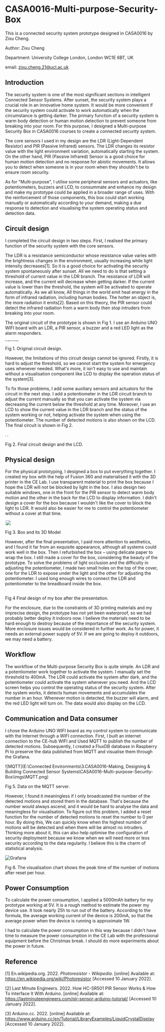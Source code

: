 # CASA0016-Multi-purpose-Security-Box
This is a connected security system prototype designed in CASA0016 by Zixu Cheng.

Author: Zixu Cheng

Department: University College London, London WC1E 6BT, UK

email: zixu.cheng.21@ucl.ac.uk

## Introduction

The security system is one of the most significant sections in intelligent Connected Sensor Systems. After sunset, the security system plays a crucial role in an innovative home system. It would be more convenient if the security system could activate to work automatically when the circumstance is getting darker. The primary function of a security system is warm body detection or human motion detection to prevent someone from breaking into your room. For this purpose, I designed a Multi-purpose Security Box in CASA0016 courses to create a connected security system.

The core sensors I used in my design are the LDR (Light-Dependent Resistor) and PIR (Passive Infrared) sensors. The LDR changes its resistor value with the light environment variation, automatically starting the system. On the other hand, PIR (Passive Infrared) Sensor is a good choice for human motion detection and no response for abiotic movements. It allows you to detect when someone is in your room when they shouldn't be to ensure room security.

As for "Multi-purpose", I utilise some peripheral sensors and actuators, like potentiometers, buzzers and LCD, to consummate and enhance my design and make my prototype could be applied in a broader range of uses. With the reinforcement of those components, this box could start working manually or automatically according to your demand, making a due response to detection and visualising the system operating status and detection data.

## Circuit design

I completed the circuit design in two steps. First, I realised the primary function of the security system with the core sensors. 

The LDR is a resistance semiconductor whose resistance value varies with the brightness changes in the environment, usually increasing while light intensity decreases[1]. So it is a good choice for activating the security system spontaneously after sunset. All we need to do is that setting a threshold of current value in the LDR branch. The resistance of LDR will increase, and the current will decrease when getting darker. If the current value is lower than the threshold, the system will be activated to operate automatically. As we all know, All things in the world emit heat energy in the form of infrared radiation, including human bodies. The hotter an object is, the more radiation it emits[2]. Based on this theory, the PIR sensor could detect the infrared radiation from a warm body then stop intruders from breaking into your room.

The original circuit of the prototype is shown in Fig 1. I use an Arduino UNO WIFI board with an LDR, a PIR sensor, a buzzer and a red LED light as the alarm responders.

<img src=".\imgs\Original circuit.png" alt="Original circuit design" style="zoom:27%;" />

Fig 1. Original circuit design.

However, the limitations of this circuit design cannot be ignored. Firstly, it is hard to adjust the threshold, so we cannot start the system for emergency uses whenever needed. What's more, it isn't easy to use and maintain without a visualisation component like LCD to display the operation status of the system[3].

To fix those problems, I add some auxiliary sensors and actuators for the circuit in the next step. I add a potentiometer in the LDR circuit branch to adjust the current manually so that you can activate the system via decreasing the current below the threshold at any time. Moreover, I use an LCD to show the current value in the LDR branch and the status of the system working or not, helping activate the system when using the potentiometer. The number of detected motions is also shown on the LCD. The final circuit is shown in Fig 2.

<img src=".\imgs\Final circuit.png" style="zoom:20%;" /> <img src=".\imgs\LCD.jpg" style="zoom:20%;" />

Fig 2. Final circuit design and the LCD.

## Physical design

For the physical prototyping, I designed a box to put everything together. I created my box with the help of Fusion 360 and materialised it with the 3D printer in the CE Lab. I use transparent material to print the box because I hope the LDR will not be blocked by light in the box. I also design two suitable windows, one in the front for the PIR sensor to detect warm body motion and the other in the back for the LCD to display information. I didn't design a cover for the box because I wouldn't like the cover to block the light to LDR. It would also be easier for me to control the potentiometer without a cover at that time.

<img src=".\imgs\original box.jpg" style="zoom:10%;" /><img src=".\imgs\3D model.gif" style="zoom:100%;" />

Fig 3. Box and its 3D Model

However, after the final presentation, I paid more attention to aesthetics, and I found it far from an exquisite appearance, although all systems could work well in the box. Then I refurbished the box – using delicate paper to wrap the box. I still made a cover for the box, considering the beauty of the prototype. To solve the problems of light occlusion and the difficulty in adjusting the potentiometer, I made two small holes on the top of the cover, one for the LDR to expose under the light and the other for adjusting the potentiometer. I used long enough wires to connect the LDR and potentiometer to the breadboard inside the box.

<img src=".\imgs\final box.jpg" style="zoom:10%;" />

Fig 4 Final design of my box after the presentation.

For the enclosure, due to the constraints of 3D printing materials and my imprecise design, the prototype has not yet been waterproof, so we had probably better deploy it indoors now. I believe the materials need to be hard enough to destroy because of the importance of the security system. More enclosure issues would be considered in further work. As for power, it needs an external power supply of 5V. If we are going to deploy it outdoors, we may need a battery.

## Workflow

The workflow of the Multi-purpose Security Box is quite simple. An LDR and a potentiometer work together to activate the system. I manually set the threshold to 400mA. The LDR could activate the system after dark, and the potentiometer could activate the system whenever you need. And the LCD screen helps you control the operating status of the security system. After the system works, it detects human movements and accumulates the number in an hour. Whenever motion is detected, the buzzer will alarm, and the red LED light will turn on. The data would also display on the LCD.

## Communication and Data consumer

I chose the Arduino UNO WIFI board as my control system to communicate with the Internet through a WIFI connection. First, I built an internet connection to the CE-hub WIFI and Used MQTT to publish the number of detected motions. Subsequently, I created a FluxDB database in Raspberry Pi to preserve the data published from MQTT and visualise them through the Grafana.

![MQTT](E:\Connected Environments\3.CASA0016-Making, Designing & Building Connected Sensor Systems\CASA0016-Multi-purpose-Security-Box\imgs\MQTT.png)

Fig 5. Data on the MQTT server.

However, I found it meaningless if I only broadcasted the number of the detected motions and stored them in the database. That's because the number would always ascend, and it would be hard to analyse the data and meaningless for visualisation. To figure out this problem, I added a reset function for the number of detected motions to reset the number to 0 per hour. By doing this, We can quickly know when the highest number of motions will be detected and when there will be almost no intruders. Thinking more about it, this can also help optimise the configuration of security deployment because we know when we will need more or less security according to the data regularity. I believe this is the charm of statistical analysis.

![Grafana](.\imgs\Grafana.gif)

Fig 6. The visualisation chart shows the peak time of the number of motions after reset per hour.

## Power Consumption

To calculate the power consumption, I applied a 5000mAh battery for my prototype working at 5V. It is a rough method to estimate the power my device use. It took nearly 25h to run out of the battery. According to the formula, the average working current of the device is 200mA, so that the average power when the device is running is approximate 1W.

I had to calculate the power consumption in this way because I didn't have time to measure the power consumption in the CE Lab with the professional equipment before the Christmas break. I should do more experiments about the power in future.

## Reference 

[1] En.wikipedia.org. 2022. *Photoresistor - Wikipedia*. [online] Available at: <https://en.wikipedia.org/wiki/Photoresistor> [Accessed 10 January 2022].

[2] Last Minute Engineers. 2022. How HC-SR501 PIR Sensor Works & How To Interface It With Arduino. [online] Available at: <https://lastminuteengineers.com/pir-sensor-arduino-tutorial/> [Accessed 10 January 2022].

[3] Arduino.cc. 2022. [online] Available at: <https://www.arduino.cc/en/Tutorial/LibraryExamples/LiquidCrystalDisplay> [Accessed 10 January 2022].
